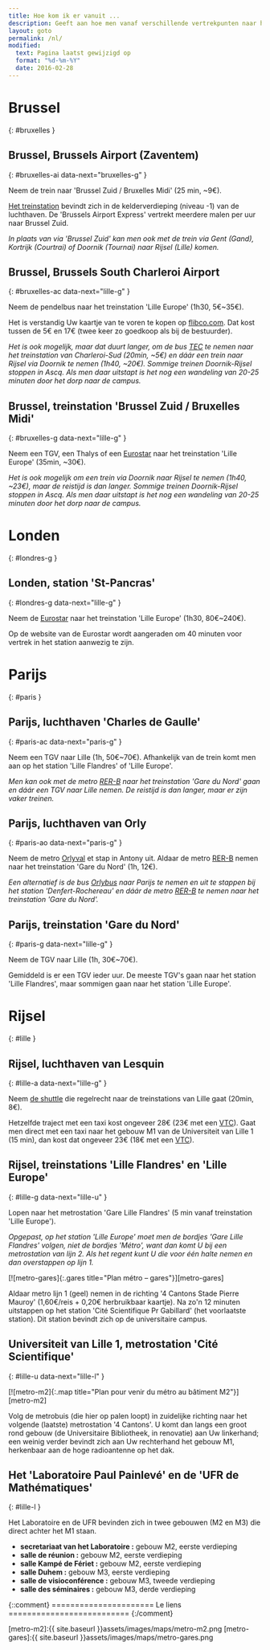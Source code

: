 ```yaml
---
title: Hoe kom ik er vanuit ...
description: Geeft aan hoe men vanaf verschillende vertrekpunten naar het 'laboratoire de mathématiques Paul Painlevé de Lille' komt..
layout: goto
permalink: /nl/
modified:
  text: Pagina laatst gewijzigd op
  format: "%d-%m-%Y"
  date: 2016-02-28
---
```


# <i class="cityicon-bruxelles"></i>Brussel
{: #bruxelles }

## Brussel, <i class="icon-flight"></i> Brussels Airport (Zaventem)
{: #bruxelles-ai data-next="bruxelles-g" }

Neem de trein naar 'Brussel Zuid / Bruxelles Midi' (25 min, ~9€).

[Het treinstation][brussels airport train station] bevindt zich in de kelderverdieping (niveau -1) van de luchthaven. De 'Brussels Airport Express' vertrekt meerdere malen per uur naar Brussel Zuid.

_In plaats van via 'Brussel Zuid' kan men ook met de trein via Gent (Gand), Kortrijk (Courtrai) of Doornik (Tournai) naar Rijsel (Lille) komen._

## Brussel, <i class="icon-flight"></i> Brussels South Charleroi Airport
{: #bruxelles-ac data-next="lille-g" }

Neem de pendelbus naar het treinstation 'Lille Europe' (1h30, 5€~35€).

Het is verstandig Uw kaartje van te voren te kopen op [flibco.com]. Dat kost tussen de 5€ en 17€ (twee keer zo goedkoop als bij de bestuurder).

_Het is ook mogelijk, maar dat duurt langer, om de bus [TEC] te nemen naar het treinstation van Charleroi-Sud (20min, ~5€) en dáár een trein naar Rijsel via Doornik te nemen (1h40, ~20€). Sommige treinen Doornik-Rijsel stoppen in Ascq. Als men daar uitstapt is het nog een wandeling van 20-25 minuten door het dorp naar de campus._

## Brussel, <i class="icon-train"></i> treinstation 'Brussel Zuid / Bruxelles Midi'
{: #bruxelles-g data-next="lille-g" }

Neem een TGV, een Thalys of een [Eurostar] naar het treinstation 'Lille Europe' (35min, ~30€).

_Het is ook mogelijk om een trein via Doornik naar Rijsel te nemen (1h40, ~23€), maar de reistijd is dan langer. Sommige treinen Doornik-Rijsel stoppen in Ascq. Als men daar uitstapt is het nog een wandeling van 20-25 minuten door het dorp naar de campus._

# <i class="cityicon-london"></i>Londen
{: #londres-g }

## Londen, <i class="icon-train"></i> station 'St-Pancras'
{: #londres-g data-next="lille-g" }

Neem de [Eurostar] naar het treinstation 'Lille Europe' (1h30, 80€~240€).

Op de website van de Eurostar wordt aangeraden om 40 minuten voor vertrek in het station aanwezig te zijn.

# <i class="cityicon-paris"></i>Parijs
{: #paris }

## Parijs, <i class="icon-flight"></i> luchthaven 'Charles de Gaulle'
{: #paris-ac data-next="paris-g" }

Neem een TGV naar Lille (1h, 50€~70€). Afhankelijk van de trein komt men aan op het station 'Lille Flandres' of 'Lille Europe'.

_Men kan ook met de metro [RER-B] naar het treinstation 'Gare du Nord' gaan en dáár een TGV naar Lille nemen. De reistijd is dan langer, maar er zijn vaker treinen._

## Parijs, <i class="icon-flight"></i> luchthaven van Orly
{: #paris-ao data-next="paris-g" }

Neem de metro [Orlyval] et stap in Antony uit. Aldaar de metro [RER-B] nemen naar het treinstation 'Gare du Nord' (1h, 12€).

_Een alternatief is de bus [Orlybus] naar Parijs te nemen en uit te stappen bij het station 'Denfert-Rochereau' en dáár de metro [RER-B] te nemen naar het treinstation 'Gare du Nord'._

## Parijs, <i class="icon-train"></i> treinstation 'Gare du Nord'
{: #paris-g data-next="lille-g" }

Neem de TGV naar Lille (1h, 30€~70€).

Gemiddeld is er een TGV ieder uur. De meeste TGV's gaan naar het station 'Lille Flandres', maar sommigen gaan naar het station 'Lille Europe'.

# <i class="cityicon-lille"></i>Rijsel
{: #lille }

## Rijsel, <i class="icon-flight"></i> luchthaven van Lesquin
{: #lille-a data-next="lille-g" }

Neem [de shuttle][lille airport shuttle] die regelrecht naar de treinstations van Lille gaat (20min, 8€).

Hetzelfde traject met een taxi kost ongeveer 28€ (23€ met een [VTC][ecota.co]).
Gaat men direct met een taxi naar het gebouw M1 van de Universiteit van Lille 1 (15 min), dan kost dat ongeveer 23€ (18€ met een [VTC][ecota.co]).

## Rijsel, <i class="icon-train"></i> treinstations 'Lille Flandres' en 'Lille Europe'
{: #lille-g data-next="lille-u" }

Lopen naar het metrostation 'Gare Lille Flandres' (5 min vanaf treinstation 'Lille Europe').

_Opgepast, op het station 'Lille Europe' moet men de bordjes 'Gare Lille Flandres' volgen, niet de bordjes 'Métro', want dan komt U bij een metrostation van lijn 2. Als het regent kunt U die voor één halte nemen en dan overstappen op lijn 1._

[![metro-gares]{:.gares title="Plan métro – gares"}][metro-gares]


Aldaar metro lijn 1 (geel) nemen in de richting '4 Cantons Stade Pierre Mauroy' (1,60€/reis + 0,20€ herbruikbaar kaartje).
Na zo'n 12 minuten uitstappen op het station 'Cité Scientifique Pr Gabillard' (het voorlaatste station). Dit station bevindt zich op de universitaire campus.

## Universiteit van Lille 1, <i class="icon-lille-metro"></i> metrostation 'Cité Scientifique'
{: #lille-u data-next="lille-l" }

[![metro-m2]{:.map title="Plan pour venir du métro au bâtiment M2"}][metro-m2]

Volg de metrobuis (die hier op palen loopt) in zuidelijke richting naar het volgende (laatste) metrostation '4 Cantons'. U komt dan langs een groot rond gebouw (de Universitaire Bibliotheek, in renovatie) aan Uw linkerhand; een weinig verder bevindt zich aan Uw rechterhand het gebouw M1, herkenbaar aan de hoge radioantenne op het dak.

## Het 'Laboratoire Paul Painlevé' en de 'UFR de Mathématiques'
{: #lille-l }

Het Laboratoire en de UFR bevinden zich in twee gebouwen (M2 en M3) die direct achter het M1 staan.

- **secretariaat van het Laboratoire :** gebouw M2, eerste verdieping
- **salle de réunion :** gebouw M2, eerste verdieping
- **salle Kampé de Fériet :** gebouw M2, eerste verdieping
- **salle Duhem :** gebouw M3, eerste verdieping
- **salle de visioconférence :** gebouw M3, tweede verdieping
- **salle des séminaires :** gebouw M3, derde verdieping

{::comment}
====================== Le liens ==========================
{:/comment}

[brussels airport train station]:http://www.brusselsairport.be/nl/passngr/to_from_brussels_airport/train/

[flibco.com]:https://www.flibco.com/nl
[TEC]:https://www.infotec.be/nl-be/medeplacer/horaires/ligne.aspx?ligne=CA

[Eurostar]:http://www.eurostar.com/nl-nl

[Orlyval]:https://www.orlyval.com/en
[RER-B]:https://www.transilien.com/lignes/rer-trains/rer-B
[Orlybus]:http://www.ratp.fr/nl/ratp/r_61848/orlybus/

[lille airport shuttle]:http://www.lille.aeroport.fr/getting-to-the-airport/shuttle/
[ecota.co]:https://app.ecota.co/en/courses/

[metro-m2]:{{ site.baseurl }}assets/images/maps/metro-m2.png
[metro-gares]:{{ site.baseurl }}assets/images/maps/metro-gares.png
